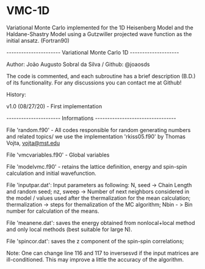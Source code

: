 # VMC-1D
Variational Monte Carlo implemented for the 1D Heisenberg Model and the Haldane-Shastry Model using a Gutzwiller projected wave function as the initial ansatz. (Fortran90) 


 ---------------------- Variational Monte Carlo 1D --------------------

 Author: João Augusto Sobral da Silva / Github: @joaosds

 The code is commented, and each subroutine has a brief description (B.D.)
 of its functionality. For any discussions you can contact me at Github!

 History:

  v1.0 (08/27/20) - First implementation 

 ---------------------- Informations ---------------------------------

 File 'random.f90' - All codes responsible for random generating numbers
 and related topics/ we use the implementation 'rkiss05.f90' by Thomas Vojta,
 vojta@mst.edu

 File 'vmcvariables.f90' - Global variables

 File 'modelvmc.f90' - retains the lattice definition, energy and spin-spin
 calculation and initial wavefunction.
 
 File 'inputpar.dat': Input parameters as following:
 N, seed -> Chain Length and random seed;
 nz, sweep -> Number of next neighbors considered in the model / values
 used after the thermalization for the mean calculation;
 thermalization -> steps for themalization of the MC algorithm;
 Nbin - > Bin number for calculation of the means.

 File 'meanene.dat': saves the energy obtained from nonlocal+local method
 and only local methods (best suitable for large N).

 File 'spincor.dat': saves the z component of the spin-spin correlations;

 Note: One can change line 116 and 117 to inversesvd if the input matrices
 are ill-conditioned. This may improve a little the accuracy of the algorithm.
